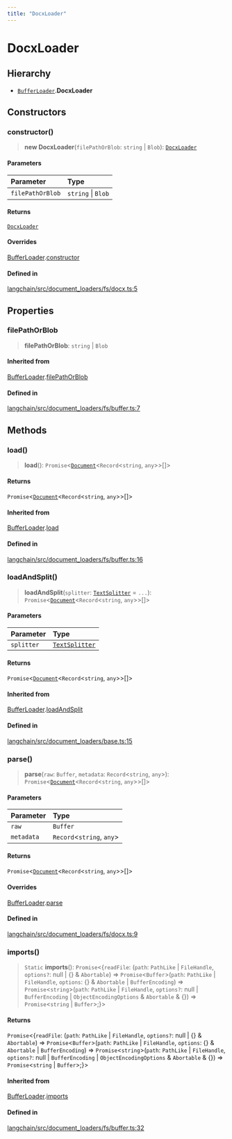 ```yaml
---
title: "DocxLoader"
---
```


# DocxLoader

## Hierarchy

- [`BufferLoader`](../../document_loaders_fs_buffer/classes/BufferLoader.md).**DocxLoader**

## Constructors

### constructor()

> **new DocxLoader**(`filePathOrBlob`: `string` \| `Blob`): [`DocxLoader`](DocxLoader.md)

#### Parameters

| Parameter        | Type               |
| :--------------- | :----------------- |
| `filePathOrBlob` | `string` \| `Blob` |

#### Returns

[`DocxLoader`](DocxLoader.md)

#### Overrides

[BufferLoader](../../document_loaders_fs_buffer/classes/BufferLoader.md).[constructor](../../document_loaders_fs_buffer/classes/BufferLoader.md#constructor)

#### Defined in

[langchain/src/document_loaders/fs/docx.ts:5](https://github.com/hwchase17/langchainjs/blob/ddf2996/langchain/src/document_loaders/fs/docx.ts#L5)

## Properties

### filePathOrBlob

> **filePathOrBlob**: `string` \| `Blob`

#### Inherited from

[BufferLoader](../../document_loaders_fs_buffer/classes/BufferLoader.md).[filePathOrBlob](../../document_loaders_fs_buffer/classes/BufferLoader.md#filepathorblob)

#### Defined in

[langchain/src/document_loaders/fs/buffer.ts:7](https://github.com/hwchase17/langchainjs/blob/ddf2996/langchain/src/document_loaders/fs/buffer.ts#L7)

## Methods

### load()

> **load**(): `Promise`<[`Document`](../../document/classes/Document.md)<`Record`<`string`, `any`\>\>[]\>

#### Returns

`Promise`<[`Document`](../../document/classes/Document.md)<`Record`<`string`, `any`\>\>[]\>

#### Inherited from

[BufferLoader](../../document_loaders_fs_buffer/classes/BufferLoader.md).[load](../../document_loaders_fs_buffer/classes/BufferLoader.md#load)

#### Defined in

[langchain/src/document_loaders/fs/buffer.ts:16](https://github.com/hwchase17/langchainjs/blob/ddf2996/langchain/src/document_loaders/fs/buffer.ts#L16)

### loadAndSplit()

> **loadAndSplit**(`splitter`: [`TextSplitter`](../../text_splitter/classes/TextSplitter.md) = `...`): `Promise`<[`Document`](../../document/classes/Document.md)<`Record`<`string`, `any`\>\>[]\>

#### Parameters

| Parameter  | Type                                                          |
| :--------- | :------------------------------------------------------------ |
| `splitter` | [`TextSplitter`](../../text_splitter/classes/TextSplitter.md) |

#### Returns

`Promise`<[`Document`](../../document/classes/Document.md)<`Record`<`string`, `any`\>\>[]\>

#### Inherited from

[BufferLoader](../../document_loaders_fs_buffer/classes/BufferLoader.md).[loadAndSplit](../../document_loaders_fs_buffer/classes/BufferLoader.md#loadandsplit)

#### Defined in

[langchain/src/document_loaders/base.ts:15](https://github.com/hwchase17/langchainjs/blob/ddf2996/langchain/src/document_loaders/base.ts#L15)

### parse()

> **parse**(`raw`: `Buffer`, `metadata`: `Record`<`string`, `any`\>): `Promise`<[`Document`](../../document/classes/Document.md)<`Record`<`string`, `any`\>\>[]\>

#### Parameters

| Parameter  | Type                        |
| :--------- | :-------------------------- |
| `raw`      | `Buffer`                    |
| `metadata` | `Record`<`string`, `any`\> |

#### Returns

`Promise`<[`Document`](../../document/classes/Document.md)<`Record`<`string`, `any`\>\>[]\>

#### Overrides

[BufferLoader](../../document_loaders_fs_buffer/classes/BufferLoader.md).[parse](../../document_loaders_fs_buffer/classes/BufferLoader.md#parse)

#### Defined in

[langchain/src/document_loaders/fs/docx.ts:9](https://github.com/hwchase17/langchainjs/blob/ddf2996/langchain/src/document_loaders/fs/docx.ts#L9)

### imports()

> `Static` **imports**(): `Promise`<\{`readFile`: (`path`: `PathLike` \| `FileHandle`, `options?`: null \| \{} & `Abortable`) => `Promise`<`Buffer`\>(`path`: `PathLike` \| `FileHandle`, `options`: \{} & `Abortable` \| `BufferEncoding`) => `Promise`<`string`\>(`path`: `PathLike` \| `FileHandle`, `options?`: null \| `BufferEncoding` \| `ObjectEncodingOptions` & `Abortable` & \{}) => `Promise`<`string` \| `Buffer`\>;}\>

#### Returns

`Promise`<\{`readFile`: (`path`: `PathLike` \| `FileHandle`, `options?`: null \| \{} & `Abortable`) => `Promise`<`Buffer`\>(`path`: `PathLike` \| `FileHandle`, `options`: \{} & `Abortable` \| `BufferEncoding`) => `Promise`<`string`\>(`path`: `PathLike` \| `FileHandle`, `options?`: null \| `BufferEncoding` \| `ObjectEncodingOptions` & `Abortable` & \{}) => `Promise`<`string` \| `Buffer`\>;}\>

#### Inherited from

[BufferLoader](../../document_loaders_fs_buffer/classes/BufferLoader.md).[imports](../../document_loaders_fs_buffer/classes/BufferLoader.md#imports)

#### Defined in

[langchain/src/document_loaders/fs/buffer.ts:32](https://github.com/hwchase17/langchainjs/blob/ddf2996/langchain/src/document_loaders/fs/buffer.ts#L32)

